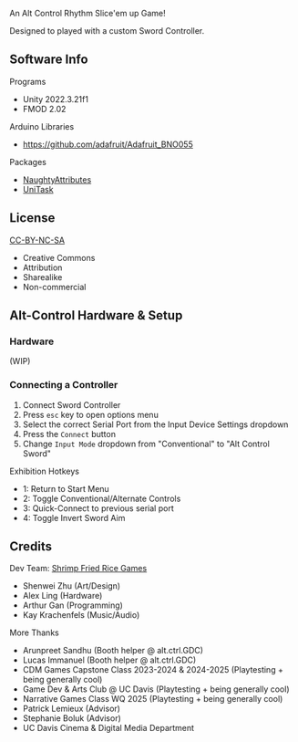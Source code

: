 
An Alt Control Rhythm Slice'em up Game! 

Designed to played with a custom Sword Controller.





## Software Info

Programs
- Unity 2022.3.21f1
- FMOD 2.02

Arduino Libraries
- https://github.com/adafruit/Adafruit_BNO055

Packages
- [NaughtyAttributes](https://github.com/dbrizov/NaughtyAttributes)
- [UniTask](https://github.com/Cysharp/UniTask)

## License

[CC-BY-NC-SA](https://creativecommons.org/licenses/by-nc-sa/4.0/)
 - Creative Commons
 - Attribution
 - Sharealike
 - Non-commercial

## Alt-Control Hardware & Setup

### Hardware

(WIP)

### Connecting a Controller

1. Connect Sword Controller
2. Press `esc` key to open options menu
3. Select the correct Serial Port from the Input Device Settings dropdown
4. Press the `Connect` button
5. Change `Input Mode` dropdown from "Conventional" to "Alt Control Sword"

Exhibition Hotkeys
- 1: Return to Start Menu
- 2: Toggle Conventional/Alternate Controls
- 3: Quick-Connect to previous serial port
- 4: Toggle Invert Sword Aim

## Credits

Dev Team: [Shrimp Fried Rice Games](https://linktr.ee/shrimpfriedricegames)
- Shenwei Zhu (Art/Design)
- Alex Ling (Hardware)
- Arthur Gan (Programming)
- Kay Krachenfels (Music/Audio)

More Thanks
- Arunpreet Sandhu (Booth helper @ alt.ctrl.GDC)
- Lucas Immanuel (Booth helper @ alt.ctrl.GDC)
- CDM Games Capstone Class 2023-2024 & 2024-2025 (Playtesting + being generally cool)
- Game Dev & Arts Club @ UC Davis (Playtesting + being generally cool)
- Narrative Games Class WQ 2025 (Playtesting + being generally cool)
- Patrick Lemieux (Advisor)
- Stephanie Boluk (Advisor)
- UC Davis Cinema & Digital Media Department

